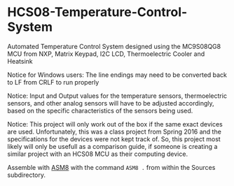 # HCS08-Temperature-Control-System
Automated Temperature Control System designed using the MC9S08QG8 MCU from NXP, Matrix Keypad, I2C LCD, Thermoelectric Cooler and Heatsink

Notice for Windows users: The line endings may need to be converted back to LF from CRLF to run properly

Notice: Input and Output values for the temperature sensors, thermoelectric sensors, and other analog sensors will have to be adjusted accordingly, based on the specific characteristics of the sensors being used.

Notice: This project will only work out of the box if the same exact devices are used. Unfortunately, this was a class project from Spring 2016 and the specifications for the devices were not kept track of. So, this project most likely will only be usefull as a comparison guide, if someone is creating a similar project with an HCS08 MCU as their computing device.

Assemble with [ASM8](http://aspisys.com/asm8.htm) with the command `ASM8 .` from within the Sources subdirectory.
